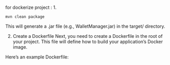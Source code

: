 
for dockerize project :
1.

    mvn clean package
This will generate a .jar file (e.g., WalletManager.jar) in the target/ directory.

2. Create a Dockerfile
   Next, you need to create a Dockerfile in the root of your project. This file will define how to build your application’s Docker image.

Here’s an example Dockerfile:
